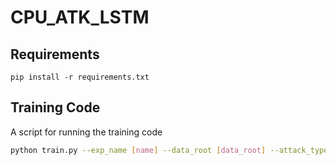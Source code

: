 # CPU_ATK_LSTM

## Requirements
```
pip install -r requirements.txt
```
## Training Code

A script for running the training code

```bash
python train.py --exp_name [name] --data_root [data_root] --attack_type [FR or PA] --gpu [gpu_num]
```
